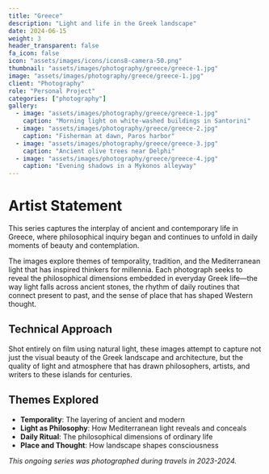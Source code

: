 ```yaml
---
title: "Greece"
description: "Light and life in the Greek landscape"
date: 2024-06-15
weight: 3
header_transparent: false
fa_icon: false
icon: "assets/images/icons/icons8-camera-50.png"
thumbnail: "assets/images/photography/greece/greece-1.jpg"
image: "assets/images/photography/greece/greece-1.jpg"
client: "Photography"
role: "Personal Project"
categories: ["photography"]
gallery:
  - image: "assets/images/photography/greece/greece-1.jpg"
    caption: "Morning light on white-washed buildings in Santorini"
  - image: "assets/images/photography/greece/greece-2.jpg"
    caption: "Fisherman at dawn, Paros harbor"
  - image: "assets/images/photography/greece/greece-3.jpg"
    caption: "Ancient olive trees near Delphi"
  - image: "assets/images/photography/greece/greece-4.jpg"
    caption: "Evening shadows in a Mykonos alleyway"
---
```


# Artist Statement

This series captures the interplay of ancient and contemporary life in Greece, where philosophical inquiry began and continues to unfold in daily moments of beauty and contemplation.

The images explore themes of temporality, tradition, and the Mediterranean light that has inspired thinkers for millennia. Each photograph seeks to reveal the philosophical dimensions embedded in everyday Greek life—the way light falls across ancient stones, the rhythm of daily routines that connect present to past, and the sense of place that has shaped Western thought.

## Technical Approach

Shot entirely on film using natural light, these images attempt to capture not just the visual beauty of the Greek landscape and architecture, but the quality of light and atmosphere that has drawn philosophers, artists, and writers to these islands for centuries.

## Themes Explored

- **Temporality**: The layering of ancient and modern
- **Light as Philosophy**: How Mediterranean light reveals and conceals
- **Daily Ritual**: The philosophical dimensions of ordinary life
- **Place and Thought**: How landscape shapes consciousness

*This ongoing series was photographed during travels in 2023-2024.*

